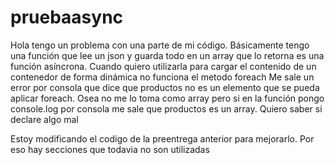 # pruebaasync
Hola tengo un problema con una parte de mi código. Básicamente tengo una función que lee un json y guarda todo en un array 
que lo retorna es una función asíncrona. Cuando quiero utilizarla para cargar el contenido de un contenedor de forma dinámica 
no funciona el metodo foreach Me sale un error por consola que dice que productos no es un elemento que se pueda aplicar foreach. 
Osea no me lo toma como array pero si en la función pongo console.log por consola me sale que productos es un array. 
Quiero saber si declare algo mal

Estoy modificando el codigo de la preentrega anterior para mejorarlo. Por eso hay secciones que todavia no son utilizadas
